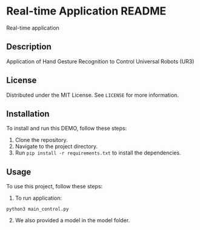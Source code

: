 # Real-time Application README

Real-time application

## Description

Application of Hand Gesture Recognition to Control Universal Robots (UR3)

## License
Distributed under the MIT License. See `LICENSE` for more information.

## Installation

To install and run this DEMO, follow these steps:

1. Clone the repository.
2. Navigate to the project directory.
3. Run `pip install -r requirements.txt` to install the dependencies.

## Usage

To use this project, follow these steps:

1. To run application: 
```
python3 main_control.py
```
2. We also provided a model in the model folder.

